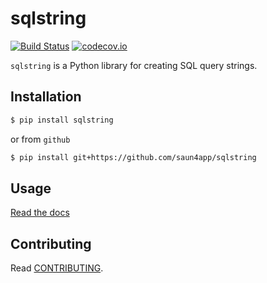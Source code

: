 # sqlstring

[![Build Status](https://travis-ci.org/saun4app/sqlstring.svg?branch=master)](https://travis-ci.org/saun4app/sqlstring)
[![codecov.io](https://codecov.io/github/hbetts/orbitalpy/coverage.svg?branch=master)](https://codecov.io/github/saun4app/sqlstring?branch=master)

`sqlstring` is a Python library for creating SQL query strings.

## Installation


```bash
$ pip install sqlstring
```

or from `github`

```bash
$ pip install git+https://github.com/saun4app/sqlstring
```


## Usage

[Read the docs](https://sqlstring.readthedocs.org/)

## Contributing

Read [CONTRIBUTING](CONTRIBUTING.md).
